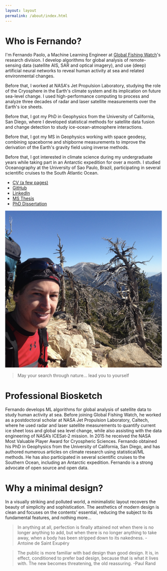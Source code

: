 ```yaml
---
layout: layout
permalink: /about/index.html
---
```


# Who is Fernando?

I'm Fernando Paolo, a Machine Learning Engineer at [Global Fishing Watch](https://globalfishingwatch.org/about-us/)'s research division. I develop algorithms for global analysis of remote-sensing data (satellite AIS, SAR and optical imagery), and use (deep) artificial neural networks to reveal human activity at sea and related environmental changes.

Before that, I worked at NASA's Jet Propulsion Laboratory, studying the role of the Cryosphere in the Earth's climate system and its implication on future sea-level change. I used high-performance computing to process and analyze three decades of radar and laser satellite measurements over the Earth's ice sheets.

Before that, I got my PhD in Geophysics from the University of California, San Diego, where I developed statistical methods for satellite data fusion and change detection to study ice-ocean-atmosphere interactions.

Before that, I got my MS in Geophysics working with space geodesy, combining spaceborne and shipborne measurements to improve the derivation of the Earth's gravity field using inverse methods.

Before that, I got interested in climate science during my undergraduate years while taking part in an Antarctic expedition for over a month. I studied Oceanography at the University of Sao Paulo, Brazil, participating in several scientific cruises to the South Atlantic Ocean.

- [CV (a few pages)](https://www.dropbox.com/s/in7nxestumaripg/Paolo-CV.pdf?dl=0)  
- [GitHub](https://github.com/fspaolo/)  
- [LinkedIn](//linkedin.com/in/fspaolo)  
- [MS Thesis](http://fspaolo.net/work/ms/)
- [PhD Dissertation](http://fspaolo.net/work/phd/)

![me, myself, I](/assets/img/me_in_san_bernardino2.png)  

> May your search through nature... lead you to yourself


# Professional Biosketch

Fernando develops ML algorithms for global analysis of satellite data to study human activity at sea. Before joining Global Fishing Watch, he worked as a postdoctoral scholar at NASA Jet Propulsion Laboratory, Caltech, where he used radar and laser satellite measurements to quantify current ice sheet loss and global sea level change, while also assisting with the data engineering of NASA’s ICESat-2 mission. In 2015 he received the NASA Most Valuable Player Award for Cryospheric Sciences. Fernando obtained his PhD in Geophysics from the University of California, San Diego, and has authored numerous articles on climate research using statistical/ML methods. He has also participated in several scientific cruises to the Southern Ocean, including an Antarctic expedition. Fernando is a strong advocate of open source and open data.


# Why a minimal design?

In a visually striking and polluted world, a minimalistic layout recovers the beauty of simplicity and sophistication. The aesthetics of modern design is clean and focuses on the contents' essential, reducing the subject to its fundamental features, and nothing more...

> In anything at all, perfection is finally attained not when there is no longer anything to add, but when there is no longer anything to take away, when a body has been stripped down to its nakedness. -Antoine de Saint Exupéry

> The public is more familiar with bad design than good design. It is, in effect, conditioned to prefer bad design, because that is what it lives with. The new becomes threatening, the old reassuring.  -Paul Rand


